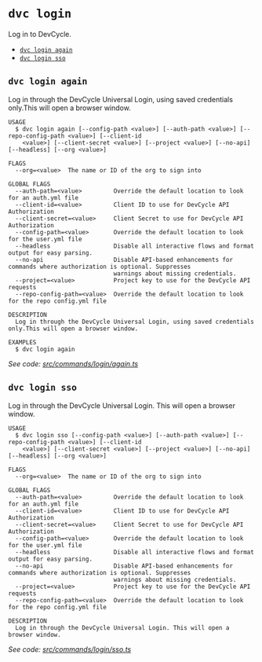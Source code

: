 `dvc login`
===========

Log in to DevCycle.

* [`dvc login again`](#dvc-login-again)
* [`dvc login sso`](#dvc-login-sso)

## `dvc login again`

Log in through the DevCycle Universal Login, using saved credentials only.This will open a browser window.

```
USAGE
  $ dvc login again [--config-path <value>] [--auth-path <value>] [--repo-config-path <value>] [--client-id
    <value>] [--client-secret <value>] [--project <value>] [--no-api] [--headless] [--org <value>]

FLAGS
  --org=<value>  The name or ID of the org to sign into

GLOBAL FLAGS
  --auth-path=<value>         Override the default location to look for an auth.yml file
  --client-id=<value>         Client ID to use for DevCycle API Authorization
  --client-secret=<value>     Client Secret to use for DevCycle API Authorization
  --config-path=<value>       Override the default location to look for the user.yml file
  --headless                  Disable all interactive flows and format output for easy parsing.
  --no-api                    Disable API-based enhancements for commands where authorization is optional. Suppresses
                              warnings about missing credentials.
  --project=<value>           Project key to use for the DevCycle API requests
  --repo-config-path=<value>  Override the default location to look for the repo config.yml file

DESCRIPTION
  Log in through the DevCycle Universal Login, using saved credentials only.This will open a browser window.

EXAMPLES
  $ dvc login again
```

_See code: [src/commands/login/again.ts](https://github.com/DevCycleHQ/cli/blob/v6.1.4/src/commands/login/again.ts)_

## `dvc login sso`

Log in through the DevCycle Universal Login. This will open a browser window.

```
USAGE
  $ dvc login sso [--config-path <value>] [--auth-path <value>] [--repo-config-path <value>] [--client-id
    <value>] [--client-secret <value>] [--project <value>] [--no-api] [--headless] [--org <value>]

FLAGS
  --org=<value>  The name or ID of the org to sign into

GLOBAL FLAGS
  --auth-path=<value>         Override the default location to look for an auth.yml file
  --client-id=<value>         Client ID to use for DevCycle API Authorization
  --client-secret=<value>     Client Secret to use for DevCycle API Authorization
  --config-path=<value>       Override the default location to look for the user.yml file
  --headless                  Disable all interactive flows and format output for easy parsing.
  --no-api                    Disable API-based enhancements for commands where authorization is optional. Suppresses
                              warnings about missing credentials.
  --project=<value>           Project key to use for the DevCycle API requests
  --repo-config-path=<value>  Override the default location to look for the repo config.yml file

DESCRIPTION
  Log in through the DevCycle Universal Login. This will open a browser window.
```

_See code: [src/commands/login/sso.ts](https://github.com/DevCycleHQ/cli/blob/v6.1.4/src/commands/login/sso.ts)_
